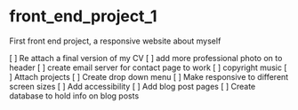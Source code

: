 # front_end_project_1
First front end project, a responsive website about myself

[ ] Re attach a final version of my CV
[ ] add more professional photo on to header
[ ] create email server for contact page to work
[ ] copyright music
[ ] Attach projects
[ ] Create drop down menu
[ ] Make responsive to different screen sizes
[ ] Add accessibility
[ ] Add blog post pages
[ ] Create database to hold info on blog posts